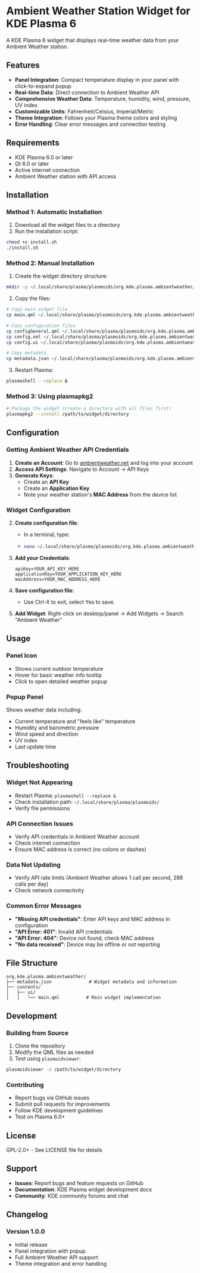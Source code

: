 # Ambient Weather Station Widget for KDE Plasma 6

A KDE Plasma 6 widget that displays real-time weather data from your Ambient Weather station.

## Features

- **Panel Integration**: Compact temperature display in your panel with click-to-expand popup
- **Real-time Data**: Direct connection to Ambient Weather API
- **Comprehensive Weather Data**: Temperature, humidity, wind, pressure, UV index
- **Customizable Units**: Fahrenheit/Celsius, Imperial/Metric
- **Theme Integration**: Follows your Plasma theme colors and styling
- **Error Handling**: Clear error messages and connection testing

## Requirements

- KDE Plasma 6.0 or later
- Qt 6.0 or later
- Active internet connection
- Ambient Weather station with API access

## Installation

### Method 1: Automatic Installation

1. Download all the widget files to a directory
2. Run the installation script:
```bash
chmod +x install.sh
./install.sh
```

### Method 2: Manual Installation

1. Create the widget directory structure:
```bash
mkdir -p ~/.local/share/plasma/plasmoids/org.kde.plasma.ambientweather/contents/{ui,config}
```

2. Copy the files:
```bash
# Copy main widget file
cp main.qml ~/.local/share/plasma/plasmoids/org.kde.plasma.ambientweather/contents/ui/

# Copy configuration files  
cp configGeneral.qml ~/.local/share/plasma/plasmoids/org.kde.plasma.ambientweather/contents/config/
cp config.xml ~/.local/share/plasma/plasmoids/org.kde.plasma.ambientweather/contents/config/
cp config.ui ~/.local/share/plasma/plasmoids/org.kde.plasma.ambientweather/contents/config/

# Copy metadata
cp metadata.json ~/.local/share/plasma/plasmoids/org.kde.plasma.ambientweather/
```

3. Restart Plasma:
```bash
plasmashell --replace &
```

### Method 3: Using plasmapkg2

```bash
# Package the widget (create a directory with all files first)
plasmapkg2 --install /path/to/widget/directory
```

## Configuration

### Getting Ambient Weather API Credentials

1. **Create an Account**: Go to [ambientweather.net](https://ambientweather.net) and log into your account
2. **Access API Settings**: Navigate to Account → API Keys  
3. **Generate Keys**: 
   - Create an **API Key** 
   - Create an **Application Key**
   - Note your weather station's **MAC Address** from the device list

### Widget Configuration

2. **Create configuration file**:
   - In a terminal, type:
   - 
     ```bash
     nano ~/.local/share/plasma/plasmoids/org.kde.plasma.ambientweather/apiconfig.txt
     ```
     
3. **Add your Credentials**:

   ```
   apiKey=YOUR_API_KEY_HERE
   applicationKey=YOUR_APPLICATION_KEY_HERE
   macAddress=YOUR_MAC_ADDRESS_HERE
   ```
   
4. **Save configuration file**:
   - Use Ctrl-X to exit, select Yes to save.  
5. **Add Widget**: Right-click on desktop/panel → Add Widgets → Search "Ambient Weather"

## Usage

### Panel Icon
- Shows current outdoor temperature
- Hover for basic weather info tooltip
- Click to open detailed weather popup

### Popup Panel
Shows weather data including:
- Current temperature and "feels like" temperature
- Humidity and barometric pressure  
- Wind speed and direction
- UV index
- Last update time

## Troubleshooting

### Widget Not Appearing
- Restart Plasma: `plasmashell --replace &`
- Check installation path: `~/.local/share/plasma/plasmoids/`
- Verify file permissions

### API Connection Issues
- Verify API credentials in Ambient Weather account
- Check internet connection
- Ensure MAC address is correct (no colons or dashes)

### Data Not Updating
- Verify API rate limits (Ambient Weather allows 1 call per second, 288 calls per day)
- Check network connectivity

### Common Error Messages
- **"Missing API credentials"**: Enter API keys and MAC address in configuration
- **"API Error: 401"**: Invalid API credentials  
- **"API Error: 404"**: Device not found, check MAC address
- **"No data received"**: Device may be offline or not reporting

## File Structure

```
org.kde.plasma.ambientweather/
├── metadata.json              # Widget metadata and information
├── contents/
│   ├── ui/
│   │   └── main.qml          # Main widget implementation
```

## Development

### Building from Source
1. Clone the repository
2. Modify the QML files as needed
3. Test using `plasmoidviewer`:
```bash
plasmoidviewer -a /path/to/widget/directory
```

### Contributing
- Report bugs via GitHub issues
- Submit pull requests for improvements
- Follow KDE development guidelines
- Test on Plasma 6.0+

## License

GPL-2.0+ - See LICENSE file for details

## Support

- **Issues**: Report bugs and feature requests on GitHub
- **Documentation**: KDE Plasma widget development docs
- **Community**: KDE community forums and chat

## Changelog

### Version 1.0.0
- Initial release
- Panel integration with popup
- Full Ambient Weather API support
- Theme integration and error handling

